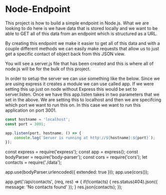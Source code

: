 # Node-Endpoint 

This project is how to build a simple endpoint in Node.js. What we are looking to do here is we have data that is stored locally and we want to be able to GET all of this data from an endpoint which is structured as a URL. 

By creating this endpoint we make it easier to get all of this data and with a couple different methods we can easily make requests that allow us to just get a specific contact of object back from this JSON view. 

You will see a server.js file that has been created and this is where all of node.js will be for the bulk of this project. 

In order to setup the server we can use something like the below. Since we are using express it creates a module we can use called app. If we were setting this up just on node without Express this would be set to server.listen. Once we have this app.listen takes in two parameters that we set in the above. We are setting this to localhost and then we are specifcing which port we want to run this on. In this case we want to run this application on port 3001.

```javascript
const hostname = 'localhost';
const port = 3001;

app.listen(port, hostname, () => {
	console.log(`Server is running at http://${hostname}:${port}`);
});
```


const express = require('express');
const app = express();
const bodyParser = require('body-parser');
const cors = require('cors');
let contacts = require('./data');

app.use(bodyParser.urlencoded({ extended: true }));
app.use(cors());

app.get('/api/contacts', (req, res) => {
	if(!contacts) {
		res.status(404).json({ message: 'No contacts found' });
	}
	res.json(contacts);
});
